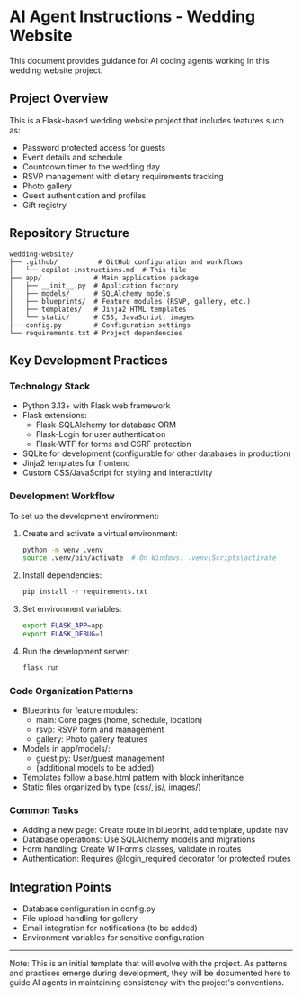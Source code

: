 # AI Agent Instructions - Wedding Website

This document provides guidance for AI coding agents working in this wedding website project.

## Project Overview

This is a Flask-based wedding website project that includes features such as:
- Password protected access for guests
- Event details and schedule
- Countdown timer to the wedding day
- RSVP management with dietary requirements tracking
- Photo gallery
- Guest authentication and profiles
- Gift registry

## Repository Structure

```
wedding-website/
├── .github/          # GitHub configuration and workflows
│   └── copilot-instructions.md  # This file
├── app/             # Main application package
│   ├── __init__.py  # Application factory
│   ├── models/      # SQLAlchemy models
│   ├── blueprints/  # Feature modules (RSVP, gallery, etc.)
│   ├── templates/   # Jinja2 HTML templates
│   └── static/      # CSS, JavaScript, images
├── config.py        # Configuration settings
└── requirements.txt # Project dependencies
```

## Key Development Practices

### Technology Stack
- Python 3.13+ with Flask web framework
- Flask extensions:
  - Flask-SQLAlchemy for database ORM
  - Flask-Login for user authentication
  - Flask-WTF for forms and CSRF protection
- SQLite for development (configurable for other databases in production)
- Jinja2 templates for frontend
- Custom CSS/JavaScript for styling and interactivity

### Development Workflow
To set up the development environment:
1. Create and activate a virtual environment:
   ```bash
   python -m venv .venv
   source .venv/bin/activate  # On Windows: .venv\Scripts\activate
   ```
2. Install dependencies:
   ```bash
   pip install -r requirements.txt
   ```
3. Set environment variables:
   ```bash
   export FLASK_APP=app
   export FLASK_DEBUG=1
   ```
4. Run the development server:
   ```bash
   flask run
   ```

### Code Organization Patterns
- Blueprints for feature modules:
  - main: Core pages (home, schedule, location)
  - rsvp: RSVP form and management
  - gallery: Photo gallery features
- Models in app/models/:
  - guest.py: User/guest management
  - (additional models to be added)
- Templates follow a base.html pattern with block inheritance
- Static files organized by type (css/, js/, images/)

### Common Tasks
- Adding a new page: Create route in blueprint, add template, update nav
- Database operations: Use SQLAlchemy models and migrations
- Form handling: Create WTForms classes, validate in routes
- Authentication: Requires @login_required decorator for protected routes

## Integration Points
- Database configuration in config.py
- File upload handling for gallery
- Email integration for notifications (to be added)
- Environment variables for sensitive configuration

---

Note: This is an initial template that will evolve with the project. As patterns and practices emerge during development, they will be documented here to guide AI agents in maintaining consistency with the project's conventions.